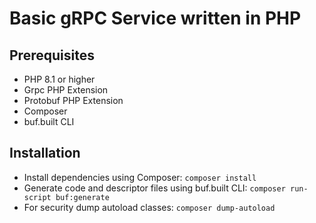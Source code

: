# Basic gRPC Service written in PHP

## Prerequisites
- PHP 8.1 or higher
- Grpc PHP Extension
- Protobuf PHP Extension
- Composer
- buf.built CLI

## Installation

- Install dependencies using Composer: `composer install`
- Generate code and descriptor files using buf.built CLI: `composer run-script buf:generate`
- For security dump autoload classes: `composer dump-autoload`

